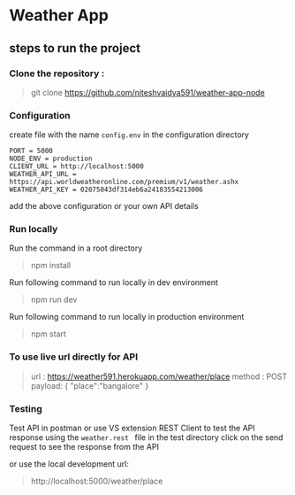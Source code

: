 # Weather App

## steps to run the project

### Clone the repository :

> git clone https://github.com/niteshvaidya591/weather-app-node 



### Configuration

create file with the name `config.env` in the configuration directory

    PORT = 5000
    NODE_ENV = production
    CLIENT_URL = http://localhost:5000
    WEATHER_API_URL = https://api.worldweatheronline.com/premium/v1/weather.ashx
    WEATHER_API_KEY = 02075043df314eb6a24183554213006

add the above configuration or your own API details


### Run locally
Run the command in a root directory
>npm install

Run following command to run locally in dev environment
> npm run dev

Run following command to run locally in production environment
> npm start

### To use live url directly for API

> url : https://weather591.herokuapp.com/weather/place
> method : POST
> payload: {
                           "place":"bangalore"
                  }
     
 ### Testing
Test API in postman or use VS extension REST Client to test the API response using the `weather.rest ` file in the test directory 
click on the send request to see the response from the API

or use the local development url:
> http://localhost:5000/weather/place


